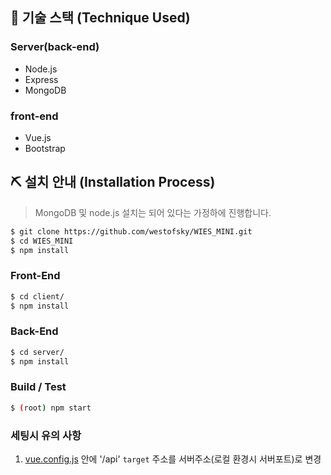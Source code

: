 ## 🔧 기술 스택 (Technique Used)
### Server(back-end)
 - Node.js
 - Express
 - MongoDB
 
### front-end
 -  Vue.js
 -  Bootstrap

## ⛏ 설치 안내 (Installation Process)
> MongoDB 및 node.js 설치는 되어 있다는 가정하에 진행합니다.

```bash
$ git clone https://github.com/westofsky/WIES_MINI.git
$ cd WIES_MINI
$ npm install
```

### Front-End
```bash
$ cd client/
$ npm install
```

### Back-End
```bash
$ cd server/
$ npm install
```

### Build / Test
```bash
$ (root) npm start
```

### 세팅시 유의 사항
1. [vue.config.js](https://github.com/westofsky/WIES_MINI/blob/master/client/vue.config.js) 안에 '/api' `target` 주소를 서버주소(로컬 환경시 서버포트)로 변경